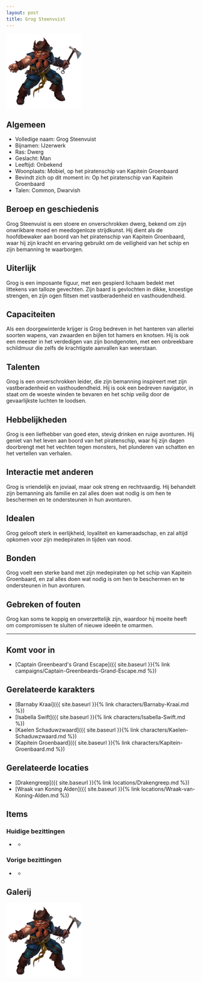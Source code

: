 ```yaml
---
layout: post
title: Grog Steenvuist
---
```


<img src="../images/Grog Steenvuist.png" alt="Grog Steenvuist" width=200>

## Algemeen
* Volledige naam: Grog Steenvuist
* Bijnamen: IJzerwerk
* Ras: Dwerg
* Geslacht: Man
* Leeftijd: Onbekend
* Woonplaats: Mobiel, op het piratenschip van Kapitein Groenbaard
* Bevindt zich op dit moment in: Op het piratenschip van Kapitein Groenbaard
* Talen: Common, Dwarvish

## Beroep en geschiedenis
Grog Steenvuist is een stoere en onverschrokken dwerg, bekend om zijn onwrikbare moed en meedogenloze strijdkunst. Hij dient als de hoofdbewaker aan boord van het piratenschip van Kapitein Groenbaard, waar hij zijn kracht en ervaring gebruikt om de veiligheid van het schip en zijn bemanning te waarborgen.

## Uiterlijk
Grog is een imposante figuur, met een gespierd lichaam bedekt met littekens van talloze gevechten. Zijn baard is gevlochten in dikke, knoestige strengen, en zijn ogen flitsen met vastberadenheid en vasthoudendheid.

## Capaciteiten
Als een doorgewinterde krijger is Grog bedreven in het hanteren van allerlei soorten wapens, van zwaarden en bijlen tot hamers en knotsen. Hij is ook een meester in het verdedigen van zijn bondgenoten, met een onbreekbare schildmuur die zelfs de krachtigste aanvallen kan weerstaan.

## Talenten
Grog is een onverschrokken leider, die zijn bemanning inspireert met zijn vastberadenheid en vasthoudendheid. Hij is ook een bedreven navigator, in staat om de woeste winden te bevaren en het schip veilig door de gevaarlijkste luchten te loodsen.

## Hebbelijkheden
Grog is een liefhebber van goed eten, stevig drinken en ruige avonturen. Hij geniet van het leven aan boord van het piratenschip, waar hij zijn dagen doorbrengt met het vechten tegen monsters, het plunderen van schatten en het vertellen van verhalen.

## Interactie met anderen
Grog is vriendelijk en joviaal, maar ook streng en rechtvaardig. Hij behandelt zijn bemanning als familie en zal alles doen wat nodig is om hen te beschermen en te ondersteunen in hun avonturen.

## Idealen
Grog gelooft sterk in eerlijkheid, loyaliteit en kameraadschap, en zal altijd opkomen voor zijn medepiraten in tijden van nood.

## Bonden
Grog voelt een sterke band met zijn medepiraten op het schip van Kapitein Groenbaard, en zal alles doen wat nodig is om hen te beschermen en te ondersteunen in hun avonturen.

## Gebreken of fouten
Grog kan soms te koppig en onverzettelijk zijn, waardoor hij moeite heeft om compromissen te sluiten of nieuwe ideeën te omarmen.

---

## Komt voor in
* [Captain Greenbeard's Grand Escape]({{ site.baseurl }}{% link campaigns/Captain-Greenbeards-Grand-Escape.md %})

## Gerelateerde karakters
* [Barnaby Kraai]({{ site.baseurl }}{% link characters/Barnaby-Kraai.md %})
* [Isabella Swift]({{ site.baseurl }}{% link characters/Isabella-Swift.md %})
* [Kaelen Schaduwzwaard]({{ site.baseurl }}{% link characters/Kaelen-Schaduwzwaard.md %})
* [Kapitein Groenbaard]({{ site.baseurl }}{% link characters/Kapitein-Groenbaard.md %})

## Gerelateerde locaties
* [Drakengreep]({{ site.baseurl }}{% link locations/Drakengreep.md %})
* [Wraak van Koning Alden]({{ site.baseurl }}{% link locations/Wraak-van-Koning-Alden.md %})

## Items

### Huidige bezittingen
* -

### Vorige bezittingen
* -

## Galerij
<img src="../images/Grog Steenvuist.png" alt="Grog Steenvuist" width=200>
